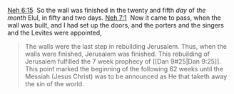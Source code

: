 [Neh 6:15](verseid:16.6.15)  So the wall was finished in the twenty and fifth _day_ of _the month_ Elul, in fifty and two days.
[Neh 7:1](verseid:16.7.1)  Now it came to pass, when the wall was built, and I had set up the doors, and the porters and the singers and the Levites were appointed,

> The walls were the last step in rebuilding Jerusalem. Thus, when the walls were finished, Jerusalem was finished. This rebuilding of Jerusalem fulfilled the 7 week prophecy of [[Dan 9#25|Dan 9:25]]. This point marked the beginning of the following 62 weeks until the Messiah (Jesus Christ) was to be announced as He that taketh away the sin of the world.

